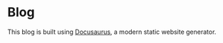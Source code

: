 # Blog

This blog is built using [Docusaurus](https://docusaurus.io/), a modern static website generator.
